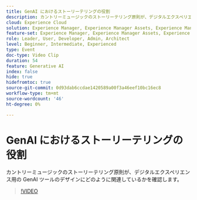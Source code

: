 ```yaml
---
title: GenAI におけるストーリーテリングの役割
description: カントリーミュージックのストーリーテリング原則が、デジタルエクスペリエンス用の GenAI ツールのデザインにどのように関連しているかを確認します。
cloud: Experience Cloud
solution: Experience Manager, Experience Manager Assets, Experience Manager Forms, Experience Manager Sites, Sensei
feature-set: Experience Manager, Experience Manager Assets, Experience Manager Forms, Experience Manager Sites
role: Leader, User, Developer, Admin, Architect
level: Beginner, Intermediate, Experienced
type: Event
doc-type: Video Clip
duration: 54
feature: Generative AI
index: false
hide: true
hidefromtoc: true
source-git-commit: 0d93dab6ccdae1420589a00f3a46eef10bc16ec8
workflow-type: tm+mt
source-wordcount: '46'
ht-degree: 0%

---
```



# GenAI におけるストーリーテリングの役割

カントリーミュージックのストーリーテリング原則が、デジタルエクスペリエンス用の GenAI ツールのデザインにどのように関連しているかを確認します。

>[!VIDEO](https://video.tv.adobe.com/v/3462010/?learn=on&enablevpops&captions=jpn)
